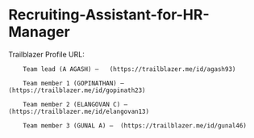 # Recruiting-Assistant-for-HR-Manager 

Trailblazer Profile URL:

        Team lead (A AGASH) –   (https://trailblazer.me/id/agash93)

        Team member 1 (GOPINATHAN) –   (https://trailblazer.me/id/gopinath23)

        Team member 2 (ELANGOVAN C) – (https://trailblazer.me/id/elangovan13)

        Team member 3 (GUNAL A) –  (https://trailblazer.me/id/gunal46) 

        
